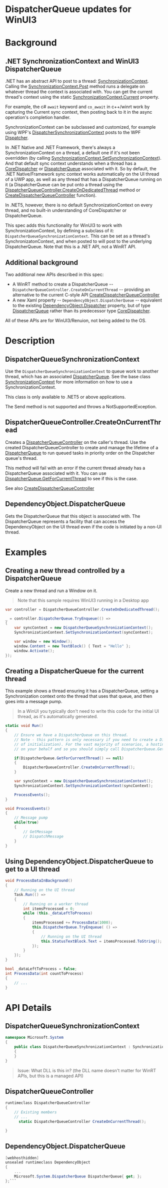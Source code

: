 
# DispatcherQueue updates for WinUI3

# Background

## .NET SynchronizationContext and WinUI3 DispatcherQueue

.NET has an abstract API to post to a thread:
[SynchronizationContext](https://docs.microsoft.com/dotnet/api/System.Threading.SynchronizationContext).
Calling the [SynchronizationContext.Post](https://docs.microsoft.com/dotnet/api/System.Threading.SynchronizationContext.Post) method
runs a delegate on whatever thread the context is associated with. 
You can get the current thread's context using the static 
[SynchronizationContext.Current](https://docs.microsoft.com/dotnet/api/System.Threading.SynchronizationContext.Current)
property.

For example, the c# `await` keyword and `co_await` in c++/winrt work by capturing the Current sync context, 
then posting back to it in the async operation's completion handler.

SynchronizationContext can be subclassed and customized, for example using WPF's
[DispatcherSynchronizationContext](https://docs.microsoft.com/dotnet/api/System.Windows.Threading.DispatcherSynchronizationContext)
posts to the WPF [Dispatcher](https://docs.microsoft.com/dotnet/api/System.Windows.Threading.Dispatcher).

In .NET Native and .NET Framework, there's always a SynchronizationContext on a thread, a default
one if it's not been overridden (by calling 
[SynchronizationContext.SetSynchronizationContext](https://docs.microsoft.com/dotnet/api/System.Threading.SynchronizationContext.SetSynchronizationContext)). 
And that default sync context understands when a thread has a 
[CoreDispatcher](https://docs.microsoft.com/uwp/api/Windows.UI.Core.CoreDispatcher)
or [DispatcherQueue](https://docs.microsoft.com/uwp/api/Windows.System.DispatcherQueue)
associated with it. So by default, the .NET Native/Framework sync context works automatically on the UI
thread of a UWP app, as well as any thread that has a DispatcherQueue running on it
(a DispatcherQueue can be put onto a thread using the
[DispatcherQueueController.CreateOnDedicatedThread](https://docs.microsoft.com/uwp/api/Windows.System.DispatcherQueueController.CreateOnDedicatedThread)
method or [CreateDispatcherQueueController](https://docs.microsoft.com/en-us/windows/win32/api/dispatcherqueue/nf-dispatcherqueue-createdispatcherqueuecontroller)
function).

In .NET5, however, there is no default SynchronizationContext on every thread, and no built-in 
understanding of CoreDispatcher or DispatcherQueue. 

This spec adds this functionality for WinUI3 to work with SynchronizationContext, by defining a subclass of it:
`DispatcherQueueSynchronizationContext`. This can be set as a thread's SynchronizatonContext, and when posted to
will post to the underlying DispatcherQueue. Note that this is a .NET API, not a WinRT API.

## Additional background

Two additional new APIs described in this spec:
* A WinRT method to create a DispatcherQueue -- `DispatcherQueueController.CreateOnCurrentThread` -- 
providing an alternative to the current C-style API [CreateDispatcherQueueController](https://docs.microsoft.com/en-us/windows/win32/api/dispatcherqueue/nf-dispatcherqueue-createdispatcherqueuecontroller)
* A new Xaml property -- `DependencyObject.DispatcherQueue` -- equivalent to the existing
[DependencyObject.Dispatcher](https://docs.microsoft.com/uwp/api/Windows.UI.Xaml.DependencyObject.Dispatcher)
property, but of type [DispatcherQueue](https://docs.microsoft.com/uwp/api/Windows.System.DispatcherQueue)
rather than its predecessor type [CoreDispatcher](https://docs.microsoft.com/uwp/api/Windows.UI.Core.CoreDispatcher).

All of these APIs are for WinUI3/Renuion, not being added to the OS.

# Description

## DispatcherQueueSynchronizationContext

Use the `DispatcherQueueSynchronizationContext` to queue work to another thread, 
which has an associated [DispatcherQueue](https://docs.microsoft.com/uwp/api/Windows.System.DispatcherQueue).
See the base class
[SynchronizationContext](https://docs.microsoft.com/dotnet/api/System.Threading.SynchronizationContext)
for more information on how to use a SynchronizationContext.

This class is only available to .NET5 or above applications.

The Send method is not supported and throws a NotSupportedException.

## DispatcherQueueController.CreateOnCurrentThread

Creates a [DispatcherQueueController](https://docs.microsoft.com/uwp/api/Windows.System.DispatcherQueueController) 
on the caller's thread. Use the created DispatcherQueueController to create and manage the 
lifetime of a [DispatcherQueue](https://docs.microsoft.com/uwp/api/Windows.System.DispatcherQueue)
to run queued tasks in priority order on the Dispatcher queue's thread.

This method will fail with an error if the current thread already has a DispatcherQueue associated with it.
You can use [DispatcherQueue.GetForCurrentThread](https://docs.microsoft.com/uwp/api/Windows.System.DispatcherQueue.GetForCurrentThread)
to see if this is the case.

See also [CreateDispatcherQueueController](https://docs.microsoft.com/en-us/windows/win32/api/dispatcherqueue/nf-dispatcherqueue-createdispatcherqueuecontroller)

## DependencyObject.DispatcherQueue

Gets the DispatcherQueue that this object is associated with. 
The DispatcherQueue represents a facility that can access the DependencyObject 
on the UI thread even if the code is initiated by a non-UI thread.


# Examples

## Creating a new thread controlled by a DispatcherQueue

Create a new thread and run a Window on it.

> Note that this sample requires WinUI3 running in a Desktop app

```cs
var controller = DispatcherQueueController.CreateOnDedicatedThread();

_ = controller.DispatcherQueue.TryEnqueue(() =>
{
    var syncContext = new DispatcherQueueSynchronizationContext();
    SynchronizationContext.SetSynchronizationContext(syncContext);

    var window = new Window();
    window.Content = new TextBlock() { Text = "Hello" };
    window.Activate();
});
```

## Creating a DispatcherQueue for the current thread

This example shows a thread ensuring it has a DispatcherQueue, setting a Synchronization
context onto the thread that uses that queue, and then goes into a message pump.

> In a WinUI you typically don't need to write this code for the initial UI thread, as it's
automatically generated.

```cs
static void Run()
{
    // Ensure we have a DispatcherQueue on this thread. 
    // Note - this pattern is only necessary if you need to create a DispatcherQueue on a thread (ex as part
    // of initialization). For the vast majority of scenarios, a hosting framework has already created one
    // on your behalf and so you should simply call DispatcherQueue.GetForCurrentThread() to retrieve it.

    if(DispatcherQueue.GetForCurrentThread() == null)
    {
        DispatcherQueueController.CreateOnCurrentThread();
    }

    var syncContext = new DispatcherQueueSynchronizationContext();
    SynchronizationContext.SetSynchronizationContext(syncContext);

    ProcessEvents();
}

void ProcessEvents()
{
    // Message pump
    while(true)
    {
        // GetMessage
        // DispatchMessage
    }
}
```

## Using DependencyObject.DispatcherQueue to get to a UI thread

```cs
void ProcessDataInBackground()
{
    // Running on the UI thread
    Task.Run(() =>
    {
        // Running on a worker thread
        int itemsProcessed = 0;
        while (this._dataLeftToProcess)
        {
            itemsProcessed += ProcessData(1000);
            this.DispatcherQueue.TryEnqueue( () =>
            {
                // Running on the UI thread
                this.StatusTextBlock.Text = itemsProcessed.ToString();
            });
        }
    });
}

bool _dataLeftToProcess = false;
int ProcessData(int countToProcess)
{
    // ...
}
```

# API Details

## DispatcherQueueSynchronizationContext

```cs
namespace Microsoft.System
{
    public class DispatcherQueueSynchronizationContext : SynchronizationContext
    {
    }
}
```

> Issue: What DLL is this in? (the DLL name doesn't matter for WinRT APIs, but this is a managed API)

## DispatcherQueueController

```cs
runtimeclass DispatcherQueueController
{
    // Existing members
    // ...
      static DispatcherQueueController CreateOnCurrentThread();

}
```

## DependencyObject.DispatcherQueue

```cs
[webhosthidden]
unsealed runtimeclass DependencyObject
{
    ...
    Microsoft.System.DispatcherQueue DispatcherQueue{ get; };
};```
